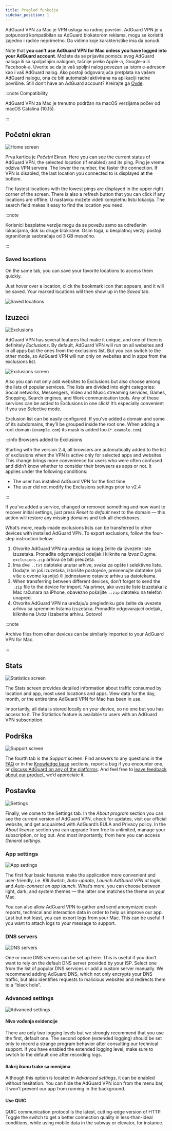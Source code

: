 ```yaml
---
title: Pregled funkcija
sidebar_position: 1
---
```


AdGuard VPN za Mac je VPN usluga na radnoj površini. AdGuard VPN je u potpunosti kompatibilan sa AdGuard blokatorom reklama, mogu se koristiti zajedno i radiće neprimetno. Da vidimo koje karakteristike ima da ponudi.

Note that **you can’t use AdGuard VPN for Mac unless you have logged into your AdGuard account**. Možete da se prijavite pomoću svog AdGuard naloga ili sa spoljašnjim nalogom, tačnije preko Apple-a, Google-a ili Facebook-a. Uverite se da je vaš spoljni nalog povezan sa istom e-adresom kao i vaš AdGuard nalog. Ako postoji odgovarajuća pretplata na vašem AdGuard nalogu, ona će biti automatski aktivirana na aplikaciji radne površine. Still don’t have an AdGuard account? Kreirajte ga [Ovde](https://auth.adguard.com/registration.html).

:::note Compatibility

AdGuard VPN za Mac je trenutno podržan na macOS verzijama počev od macOS Catalina (10.15).

:::

## Početni ekran

![Home screen](https://cdn.adguardvpn.com/content/kb/vpn/mac/saved_locations.png)

Prva kartica je *Početni* Ekran. Here you can see the current status of AdGuard VPN, the selected location (if enabled) and its ping. Ping je vreme odziva VPN servera. The lower the number, the faster the connection. If VPN is disabled, the last location you connected to is displayed at the bottom.

The fastest locations with the lowest pings are displayed in the upper right corner of the screen. There is also a refresh button that you can click if any locations are offline. U nastavku možete videti kompletnu listu lokacija. The search field makes it easy to find the location you need.

:::note

Korisnici besplatne verzije mogu da se povežu samo sa određenim lokacijama, dok su druge blokirane. Osim toga, u besplatnoj verziji postoji ograničenje saobraćaja od 3 GB mesečno.

:::

### Saved locations

On the same tab, you can save your favorite locations to access them quickly.

Just hover over a location, click the bookmark icon that appears, and it will be saved. Your marked locations will then show up in the *Saved* tab.

![Saved locations](https://cdn.adguard-vpn.com/content/release_notes/vpn/mac/v2.5/Saved_locs_EN_2.png)

## Izuzeci

![Exclusions](https://cdn.adguardvpn.com/content/kb/vpn/mac/exclusions_new_en.png)

AdGuard VPN has several features that make it unique, and one of them is definitely *Exclusions*. By default, AdGuard VPN will run on all websites and in all apps but the ones from the exclusions list. But you can switch to the other mode, so AdGuard VPN will run only on websites and in apps from the exclusions list.

![Exclusions screen](https://cdn.adguardvpn.com/content/kb/vpn/mac/services_new_en.png)

Also you can not only add websites to Exclusions but also choose among the lists of popular services. The lists are divided into eight categories: Social networks, Messengers, Video and Music streaming services, Games, Shopping, Search engines, and Work communication tools. Any of these services can be added to Exclusions in one click! It’s especially convenient if you use Selective mode.

Exclusion list can be easily configured. If you’ve added a domain and some of its subdomains, they’ll be grouped inside the root one. When adding a root domain (`example.com`) its mask is added too (`*.example.com`).

:::info Browsers added to Exclusions

Starting with the version 2.4, all browsers are automatically added to the list of exclusions when the VPN is active only for selected apps and websites. This change brings more convenience for users who were often confused and didn’t know whether to consider their browsers as apps or not. It applies under the following conditions:

- The user has installed AdGuard VPN for the first time
- The user did not modify the Exclusions settings prior to v2.4

:::

If you’ve added a service, changed or removed something and now want to recover initial settings, just press *Reset to default* next to the domain — this action will restore any missing domains and tick all checkboxes.

What’s more, ready-made exclusions lists can be transferred to other devices with installed AdGuard VPN. To export exclusions, follow the four-step instruction below:

1. Otvorite AdGuard VPN na uređaju sa kojeg želite da izvezete liste izuzetaka. Pronađite odgovarajući odeljak i kliknite na *Izvoz* Dugme. `exclusions.zip` arhiva će biti preuzeta.
2. Ima dve `..txt` datoteke unutar arhive, svaka za opšte i selektivne liste. Dodajte im još izuzetaka, izbrišite postojeće, preimenujte datoteke (ali više o ovome kasnije) ili jednostavno ostavite arhivu sa datotekama.
3. When transferring between different devices, don’t forget to send the `.zip` file to the device for import. Na primer, ako uvozite liste izuzetaka iz Mac računara na iPhone, obavezno pošaljite `..zip` datoteku na telefon unapred.
4. Otvorite AdGuard VPN na uređaju/u pregledniku gde želite da uvezete arhivu sa spremnim listama izuzetaka. Pronađite odgovarajući odeljak, kliknite na *Uvoz* i izaberite arhivu. Gotovo!

:::note

Archive files from other devices can be similarly imported to your AdGuard VPN for Mac.

:::

## Stats

![Statistics screen](https://cdn.adguardvpn.com/content/kb/vpn/mac/statistics_en.png)

The Stats screen provides detailed information about traffic consumed by location and app, most used locations and apps. View data for the day, month, or the entire time AdGuard VPN for Mac has been in use.

Importantly, all data is stored locally on your device, so no one but you has access to it. The Statistics feature is available to users with an AdGuard VPN subscription.

## Podrška

![Support screen](https://cdn.adguardvpn.com/content/kb/vpn/mac/support_new_en.png)

The fourth tab is the *Support* screen. Find answers to any questions in the [FAQ](https://adguard-vpn.com/welcome.html#faq) or in the [Knowledge base](/) sections, report a bug if you encounter one, or [discuss AdGuard on any of the platforms](https://adguard.com/discuss.html). And feel free to [leave feedback about our product](https://surveys.adguard.com/vpn_mac/form.html), we’d appreciate it.

## Postavke

![Settings](https://cdn.adguardvpn.com/content/kb/vpn/mac/settings_new_en.png)

Finally, we come to the Settings tab. In the *About program* section you can see the current version of AdGuard VPN, check for updates, visit our official website, and get acquainted with AdGuard’s EULA and Privacy policy. In the *About license* section you can upgrade from free to unlimited, manage your subscription, or log out. And most importantly, from here you can access *General settings*.

### App settings

![App settings](https://cdn.adguardvpn.com/content/kb/vpn/mac/general-settings_new_en.png)

The first four basic features make the application more convenient and user-friendly, i.e. *Kill Switch*, *Auto-update*, *Launch AdGuard VPN at login*, and *Auto-connect on app launch*. What’s more, you can choose between light, dark, and system themes — the latter one matches the theme on your Mac.

You can also allow AdGuard VPN to gather and send anonymized crash reports, technical and interaction data in order to help us improve our app. Last but not least, you can export logs from your Mac. This can be useful if you want to attach logs to your message to support.

### DNS servers

![DNS servers](https://cdn.adguardvpn.com/content/kb/vpn/mac/dns_new_en.png)

One or more DNS servers can be set up here. This is useful if you don’t want to rely on the default DNS server provided by your ISP. Select one from the list of popular DNS services or add a custom server manually. We recommend adding AdGuard DNS, which not only encrypts your DNS traffic, but also identifies requests to malicious websites and redirects them to a “black hole”.

### Advanced settings

![Advanced settings](https://cdn.adguardvpn.com/content/kb/vpn/mac/advanced-settings_new_en.png)

#### Nivo vođenja evidencije

There are only two logging levels but we strongly recommend that you use the first, default one. The second option (extended logging) should be set only to record a strange program behavior after consulting our technical support. If you have enabled the extended logging level, make sure to switch to the default one after recording logs.

#### Sakrij ikonu trake sa menijima

Although this option is located in *Advanced settings*, it can be enabled without hesitation. You can hide the AdGuard VPN icon from the menu bar, it won’t prevent our app from running in the background.

#### Use QUIC

QUIC communication protocol is the latest, cutting-edge version of HTTP. Toggle the switch to get a better connection quality in less-than-ideal conditions, while using mobile data in the subway or elevator, for instance.
